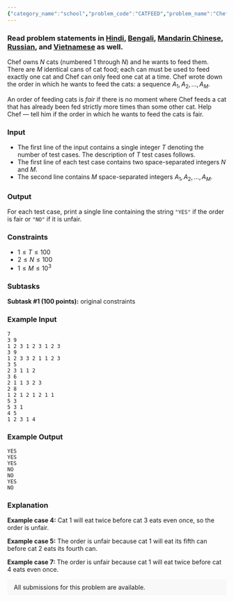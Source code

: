 ```yaml
---
{"category_name":"school","problem_code":"CATFEED","problem_name":"Chef Feeds Cats","problemComponents":{"constraints":"","constraintsState":false,"subtasks":"","subtasksState":false,"inputFormat":"","inputFormatState":false,"outputFormat":"","outputFormatState":false,"sampleTestCases":{"0":{"id":1,"input":"7\n3 9\n1 2 3 1 2 3 1 2 3\n3 9\n1 2 3 3 2 1 1 2 3\n3 5\n2 3 1 1 2\n3 6\n2 1 1 3 2 3\n2 8\n1 2 1 2 1 2 1 1\n5 3\n5 3 1\n4 5\n1 2 3 1 4","output":"YES\nYES\nYES\nNO\nNO\nYES\nNO","explanation":"**Example case 4:** Cat $1$ will eat twice before cat $3$ eats even once, so the order is unfair.\n\n**Example case 5:** The order is unfair because cat $1$ will eat its fifth can before cat $2$ eats its fourth can.\n\n**Example case 7:** The order is unfair because cat $1$ will eat twice before cat $4$ eats even once.","isDeleted":false}}},"video_editorial_url":"https://youtu.be/PDXfVSljGg8","languages_supported":{"0":"CPP14","1":"C","2":"JAVA","3":"PYTH 3.6","4":"PYTH","5":"PYP3","6":"CS2","7":"ADA","8":"PYPY","9":"TEXT","10":"PAS fpc","11":"NODEJS","12":"RUBY","13":"PHP","14":"GO","15":"HASK","16":"TCL","17":"PERL","18":"SCALA","19":"LUA","20":"kotlin","21":"BASH","22":"JS","23":"LISP sbcl","24":"rust","25":"PAS gpc","26":"BF","27":"CLOJ","28":"R","29":"D","30":"CAML","31":"FORT","32":"ASM","33":"swift","34":"FS","35":"WSPC","36":"LISP clisp","37":"SQL","38":"SCM guile","39":"PERL6","40":"ERL","41":"CLPS","42":"ICK","43":"NICE","44":"PRLG","45":"ICON","46":"COB","47":"SCM chicken","48":"PIKE","49":"SCM qobi","50":"ST","51":"NEM"},"max_timelimit":1,"source_sizelimit":50000,"problem_author":"kingofnumbers","problem_tester":"","date_added":"26-09-2019","tags":{"0":"deadwing97","1":"kingofnumbers","2":"ltime76"},"problem_difficulty_level":"Simple","best_tag":"","editorial_url":"https://discuss.codechef.com/problems/CATFEED","time":{"view_start_date":1569690002,"submit_start_date":1569690002,"visible_start_date":1569690002,"end_date":1735669800},"is_direct_submittable":false,"problemDiscussURL":"https://discuss.codechef.com/search?q=CATFEED","is_proctored":false,"visitedContests":{},"layout":"problem"}
---
```

### Read problem statements in [Hindi](https://www.codechef.com/download/translated/LTIME76/hindi/CATFEED.pdf), [Bengali](https://www.codechef.com/download/translated/LTIME76/bengali/CATFEED.pdf), [Mandarin Chinese](https://www.codechef.com/download/translated/LTIME76/mandarin/CATFEED.pdf), [Russian](https://www.codechef.com/download/translated/LTIME76/russian/CATFEED.pdf), and [Vietnamese](https://www.codechef.com/download/translated/LTIME76/vietnamese/CATFEED.pdf) as well.

Chef owns $N$ cats (numbered $1$ through $N$) and he wants to feed them. There are $M$ identical cans of cat food; each can must be used to feed exactly one cat and Chef can only feed one cat at a time. Chef wrote down the order in which he wants to feed the cats: a sequence $A_1, A_2, \ldots, A_M$.

An order of feeding cats is *fair* if there is no moment where Chef feeds a cat that has already been fed strictly more times than some other cat. Help Chef — tell him if the order in which he wants to feed the cats is fair.

### Input
- The first line of the input contains a single integer $T$ denoting the number of test cases. The description of $T$ test cases follows.
- The first line of each test case contains two space-separated integers $N$ and $M$. 
- The second line contains $M$ space-separated integers $A_1, A_2, \ldots, A_M$.

### Output
For each test case, print a single line containing the string `"YES"` if the order is fair or `"NO"` if it is unfair.

### Constraints
- $1 \le T \le 100$
- $2 \le N \le 100$
- $1 \le M \le 10^3$

### Subtasks
**Subtask #1 (100 points):** original constraints

### Example Input
```
7
3 9
1 2 3 1 2 3 1 2 3
3 9
1 2 3 3 2 1 1 2 3
3 5
2 3 1 1 2
3 6
2 1 1 3 2 3
2 8
1 2 1 2 1 2 1 1
5 3
5 3 1
4 5
1 2 3 1 4
```

### Example Output
```
YES
YES
YES
NO
NO
YES
NO
```
### Explanation
**Example case 4:** Cat $1$ will eat twice before cat $3$ eats even once, so the order is unfair.

**Example case 5:** The order is unfair because cat $1$ will eat its fifth can before cat $2$ eats its fourth can.

**Example case 7:** The order is unfair because cat $1$ will eat twice before cat $4$ eats even once.

<aside style='background: #f8f8f8;padding: 10px 15px;'><div>All submissions for this problem are available.</div></aside>